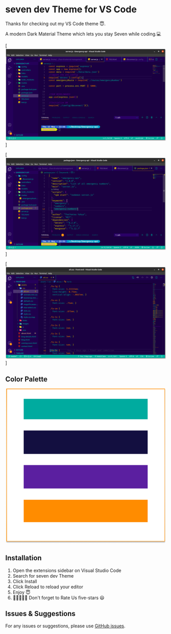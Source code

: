 
# seven dev Theme for VS Code

Thanks for checking out my VS Code theme 😇. 

A modern Dark Material Theme which lets you stay Seven   while coding.💻


[![Seven Dev Theme Demo](images/demo.png)]

[![Seven Dev Theme Demo](images/demo2.png)]

[![Seven Dev Theme Demo](images/demo3.png)]

## Color Palette
[![Seven Dev Theme Demo](images/icon/plc.png)]()
## Installation

1. Open the extensions sidebar on Visual Studio Code
1. Search for seven dev Theme
1. Click Install
1. Click Reload to reload your editor
1. Enjoy 😇
1. 🌟🌟🌟🌟🌟 Don't forget to Rate Us five-stars 😃

## Issues & Suggestions

For any issues or suggestions, please use [GitHub issues](https://github.com/thalhatou/sevendev-vscode-theme/issues).
